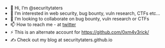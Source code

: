 - 👋 Hi, I’m @securitytaters
- 👀 I’m interested in web security, bug bounty, vuln research, CTFs etc...
- 💞️ I’m looking to collaborate on bug bounty, vuln research or CTFs
- 📫 How to reach me - at [twitter](https://x.com/0xm4v3rick)
- ⚡ This is an alternate account for https://github.com/0xm4v3rick/
- ✍️ Check out my blog at securitytaters.github.io

<!---
securitytaters/securitytaters is a ✨ special ✨ repository because its `README.md` (this file) appears on your GitHub profile.
You can click the Preview link to take a look at your changes.
--->
